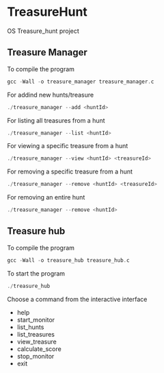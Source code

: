 # TreasureHunt

OS Treasure_hunt project

## Treasure Manager

To compile the program

```c
gcc -Wall -o treasure_manager treasure_manager.c
```

For addind new hunts/treasure

```c
./treasure_manager --add <huntId>
```

For listing all treasures from a hunt

```c
./treasure_manager --list <huntId>
```

For viewing a specific treasure from a hunt

```c
./treasure_manager --view <huntId> <treasureId>
```

For removing a specific treasure from a hunt

```c
./treasure_manager --remove <huntId> <treasureId>
```

For removing an entire hunt

```c
./treasure_manager --remove <huntId>
```

## Treasure hub

To compile the program

```c
gcc -Wall -o treasure_hub treasure_hub.c
```

To start the program

```c
./treasure_hub
```

Choose a command from the interactive interface<br />
- help<br />
- start_monitor<br />
- list_hunts<br />
- list_treasures<br />
- view_treasure<br />
- calculate_score<br />
- stop_monitor<br />
- exit
